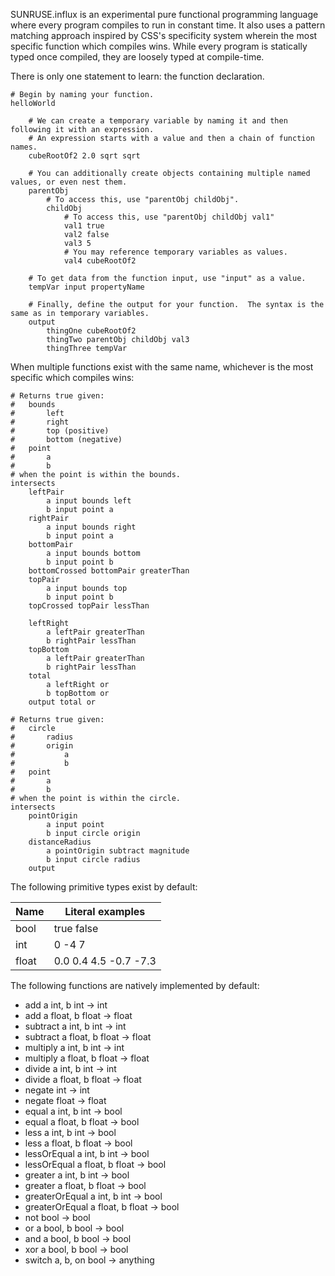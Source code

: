 SUNRUSE.influx is an experimental pure functional programming language where every program compiles to run in constant time.  It also uses a pattern matching approach inspired by CSS's specificity system wherein the most specific function which compiles wins.  While every program is statically typed once compiled, they are loosely typed at compile-time.

There is only one statement to learn: the function declaration.

	# Begin by naming your function.
	helloWorld
		
		# We can create a temporary variable by naming it and then following it with an expression.
		# An expression starts with a value and then a chain of function names.
		cubeRootOf2 2.0 sqrt sqrt
		
		# You can additionally create objects containing multiple named values, or even nest them.
		parentObj
			# To access this, use "parentObj childObj".
			childObj
				# To access this, use "parentObj childObj val1"
				val1 true
				val2 false
				val3 5
				# You may reference temporary variables as values.
				val4 cubeRootOf2
		
		# To get data from the function input, use "input" as a value.
		tempVar input propertyName
		
		# Finally, define the output for your function.  The syntax is the same as in temporary variables.
		output
			thingOne cubeRootOf2
			thingTwo parentObj childObj val3
			thingThree tempVar
		
When multiple functions exist with the same name, whichever is the most specific which compiles wins:

	# Returns true given:
	#	bounds
	#		left
	#		right
	#		top (positive)
	#		bottom (negative)
	#	point
	#		a
	#		b
	# when the point is within the bounds.
	intersects
		leftPair
			a input bounds left
			b input point a
		rightPair
			a input bounds right
			b input point a
		bottomPair
			a input bounds bottom
			b input point b
		bottomCrossed bottomPair greaterThan
		topPair
			a input bounds top
			b input point b
		topCrossed topPair lessThan
		
		leftRight
			a leftPair greaterThan
			b rightPair lessThan
		topBottom
			a leftPair greaterThan
			b rightPair lessThan	
		total
			a leftRight or
			b topBottom or
		output total or		
	
	# Returns true given:
	#	circle
	#		radius
	#		origin
	#			a
	#			b	
	#	point
	#		a
	#		b
	# when the point is within the circle.
	intersects
		pointOrigin
			a input point
			b input circle origin
		distanceRadius 
			a pointOrigin subtract magnitude
		    b input circle radius
		output
		
The following primitive types exist by default:

| Name  | Literal examples      |
| ----- | --------------------- |
| bool  | true false            |
| int   | 0 -4 7                |
| float | 0.0 0.4 4.5 -0.7 -7.3 |

The following functions are natively implemented by default:

* add a int, b int -> int
* add a float, b float -> float
* subtract a int, b int -> int
* subtract a float, b float -> float
* multiply a int, b int -> int
* multiply a float, b float -> float
* divide a int, b int -> int
* divide a float, b float -> float
* negate int -> int
* negate float -> float
* equal a int, b int -> bool
* equal a float, b float -> bool
* less a int, b int -> bool
* less a float, b float -> bool
* lessOrEqual a int, b int -> bool
* lessOrEqual a float, b float -> bool
* greater a int, b int -> bool
* greater a float, b float -> bool
* greaterOrEqual a int, b int -> bool
* greaterOrEqual a float, b float -> bool
* not bool -> bool
* or a bool, b bool -> bool
* and a bool, b bool -> bool
* xor a bool, b bool -> bool
* switch a, b, on bool -> anything